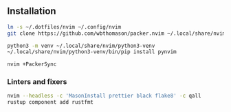 ## Installation

```bash
ln -s ~/.dotfiles/nvim ~/.config/nvim
git clone https://github.com/wbthomason/packer.nvim ~/.local/share/nvim/site/pack/packer/start/packer.nvim

python3 -m venv ~/.local/share/nvim/python3-venv
~/.local/share/nvim/python3-venv/bin/pip install pynvim

nvim +PackerSync
```

### Linters and fixers

```bash
nvim --headless -c 'MasonInstall prettier black flake8' -c qall
rustup component add rustfmt
```
